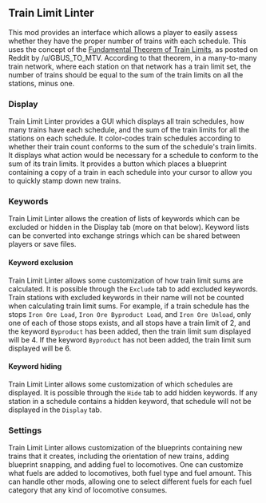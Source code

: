 ## Train Limit Linter

This mod provides an interface which allows a player to easily assess whether they have the proper number of trains with each schedule. This uses the concept of the [Fundamental Theorem of Train Limits](https://old.reddit.com/r/factorio/comments/skqzc5/a_fundamental_theorem_of_train_limits/), as posted on Reddit by /u/GBUS_TO_MTV. According to that theorem, in a many-to-many train network, where each station on that network has a train limit set, the number of trains should be equal to the sum of the train limits on all the stations, minus one. 

### Display
Train Limit Linter provides a GUI which displays all train schedules, how many trains have each schedule, and the sum of the train limits for all the stations on each schedule. It color-codes train schedules according to whether their train count conforms to the sum of the schedule's train limits. It displays what action would be necessary for a schedule to conform to the sum of its train limits. It provides a button which places a blueprint containing a copy of a train in each schedule into your cursor to allow you to quickly stamp down new trains.

### Keywords
Train Limit Linter allows the creation of lists of keywords which can be excluded or hidden in the Display tab (more on that below). Keyword lists can be converted into exchange strings which can be shared between players or save files.

#### Keyword exclusion
Train Limit Linter allows some customization of how train limit sums are calculated. It is possible through the `Exclude` tab to add excluded keywords. Train stations with excluded keywords in their name will not be counted when calculating train limit sums. For example, if a train schedule has the stops `Iron Ore Load`, `Iron Ore Byproduct Load`, and `Iron Ore Unload`, only one of each of those stops exists, and all stops have a train limit of 2, and the keyword `Byproduct` has been added, then the train limit sum displayed will be 4. If the keyword `Byproduct` has not been added, the train limit sum displayed will be 6.

#### Keyword hiding
Train Limit Linter allows some customization of which schedules are displayed. It is possible through the `Hide` tab to add hidden keywords. If any station in a schedule contains a hidden keyword, that schedule will not be displayed in the `Display` tab.

### Settings
Train Limit Linter allows customization of the blueprints containing new trains that it creates, including the orientation of new trains, adding blueprint snapping, and adding fuel to locomotives. One can customize what fuels are added to locomotives, both fuel type and fuel amount. This can handle other mods, allowing one to select different fuels for each fuel category that any kind of locomotive consumes.